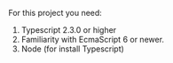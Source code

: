 For this project you need:

1. Typescript 2.3.0 or higher
2. Familiarity with EcmaScript 6 or newer.
3. Node (for install Typescript)


